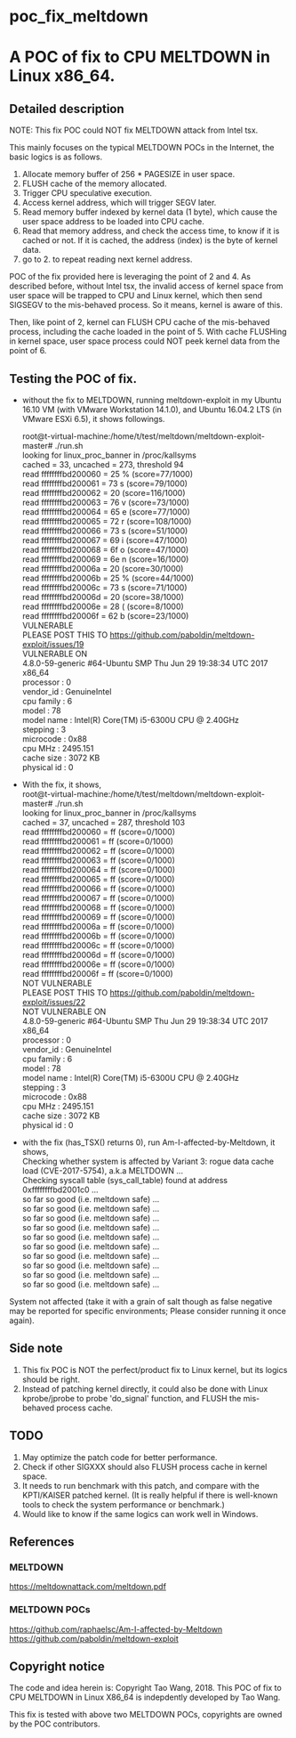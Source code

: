 # poc_fix_meltdown
# A POC of fix to CPU MELTDOWN in Linux x86_64.

## Detailed description

NOTE: This fix POC could NOT fix MELTDOWN attack from Intel tsx.

This mainly focuses on the typical MELTDOWN POCs in the Internet, the basic logics is as follows.

1. Allocate memory buffer of 256 * PAGESIZE in user space.
2. FLUSH cache of the memory allocated.
3. Trigger CPU speculative execution.
4. Access kernel address, which will trigger SEGV later.
5. Read memory buffer indexed by kernel data (1 byte), which cause the user space address to be loaded into CPU cache.
6. Read that memory address, and check the access time, to know if it is cached or not. If it is cached, the address (index) is the byte of kernel data.
7. go to 2. to repeat reading next kernel address.

POC of the fix provided here is leveraging the point of 2 and 4.
As described before, without Intel tsx, the invalid access of kernel space from user space will be trapped to CPU and Linux kernel, which then send SIGSEGV to the mis-behaved process. So it means, kernel is aware of this.

Then, like point of 2, kernel can FLUSH CPU cache of the mis-behaved process, including the cache loaded in the point of 5.
With cache FLUSHing in kernel space, user space process could NOT peek kernel data from the point of 6.

## Testing the POC of fix.
* without the fix to MELTDOWN, running meltdown-exploit in my Ubuntu 16.10 VM (with VMware Workstation 14.1.0), and Ubuntu 16.04.2 LTS (in VMware ESXi 6.5), it shows followings.

    root@t-virtual-machine:/home/t/test/meltdown/meltdown-exploit-master# ./run.sh  
    looking for linux_proc_banner in /proc/kallsyms  
    cached = 33, uncached = 273, threshold 94  
    read ffffffffbd200060 = 25 % (score=77/1000)  
    read ffffffffbd200061 = 73 s (score=79/1000)  
    read ffffffffbd200062 = 20   (score=116/1000)  
    read ffffffffbd200063 = 76 v (score=73/1000)  
    read ffffffffbd200064 = 65 e (score=77/1000)  
    read ffffffffbd200065 = 72 r (score=108/1000)  
    read ffffffffbd200066 = 73 s (score=51/1000)  
    read ffffffffbd200067 = 69 i (score=47/1000)  
    read ffffffffbd200068 = 6f o (score=47/1000)  
    read ffffffffbd200069 = 6e n (score=16/1000)  
    read ffffffffbd20006a = 20   (score=30/1000)  
    read ffffffffbd20006b = 25 % (score=44/1000)  
    read ffffffffbd20006c = 73 s (score=71/1000)  
    read ffffffffbd20006d = 20   (score=38/1000)  
    read ffffffffbd20006e = 28 ( (score=8/1000)  
    read ffffffffbd20006f = 62 b (score=23/1000)  
    VULNERABLE  
    PLEASE POST THIS TO https://github.com/paboldin/meltdown-exploit/issues/19  
    VULNERABLE ON  
    4.8.0-59-generic #64-Ubuntu SMP Thu Jun 29 19:38:34 UTC 2017 x86_64  
    processor       : 0  
    vendor_id       : GenuineIntel  
    cpu family      : 6  
    model           : 78  
    model name      : Intel(R) Core(TM) i5-6300U CPU @ 2.40GHz  
    stepping        : 3  
    microcode       : 0x88  
    cpu MHz         : 2495.151  
    cache size      : 3072 KB  
    physical id     : 0  

* With the fix, it shows,  
    root@t-virtual-machine:/home/t/test/meltdown/meltdown-exploit-master# ./run.sh  
    looking for linux_proc_banner in /proc/kallsyms  
    cached = 37, uncached = 287, threshold 103  
    read ffffffffbd200060 = ff   (score=0/1000)  
    read ffffffffbd200061 = ff   (score=0/1000)  
    read ffffffffbd200062 = ff   (score=0/1000)  
    read ffffffffbd200063 = ff   (score=0/1000)  
    read ffffffffbd200064 = ff   (score=0/1000)  
    read ffffffffbd200065 = ff   (score=0/1000)  
    read ffffffffbd200066 = ff   (score=0/1000)  
    read ffffffffbd200067 = ff   (score=0/1000)  
    read ffffffffbd200068 = ff   (score=0/1000)  
    read ffffffffbd200069 = ff   (score=0/1000)  
    read ffffffffbd20006a = ff   (score=0/1000)  
    read ffffffffbd20006b = ff   (score=0/1000)  
    read ffffffffbd20006c = ff   (score=0/1000)  
    read ffffffffbd20006d = ff   (score=0/1000)  
    read ffffffffbd20006e = ff   (score=0/1000)  
    read ffffffffbd20006f = ff   (score=0/1000)  
    NOT VULNERABLE  
    PLEASE POST THIS TO https://github.com/paboldin/meltdown-exploit/issues/22  
    NOT VULNERABLE ON  
    4.8.0-59-generic #64-Ubuntu SMP Thu Jun 29 19:38:34 UTC 2017 x86_64  
    processor       : 0  
    vendor_id       : GenuineIntel  
    cpu family      : 6  
    model           : 78  
    model name      : Intel(R) Core(TM) i5-6300U CPU @ 2.40GHz  
    stepping        : 3  
    microcode       : 0x88  
    cpu MHz         : 2495.151  
    cache size      : 3072 KB  
    physical id     : 0  

* with the fix (has_TSX() returns 0), run Am-I-affected-by-Meltdown, it shows,  
Checking whether system is affected by Variant 3: rogue data cache load (CVE-2017-5754), a.k.a MELTDOWN ...  
Checking syscall table (sys_call_table) found at address 0xffffffffbd2001c0 ...  
so far so good (i.e. meltdown safe) ...  
so far so good (i.e. meltdown safe) ...  
so far so good (i.e. meltdown safe) ...  
so far so good (i.e. meltdown safe) ...  
so far so good (i.e. meltdown safe) ...  
so far so good (i.e. meltdown safe) ...  
so far so good (i.e. meltdown safe) ...  
so far so good (i.e. meltdown safe) ...  
so far so good (i.e. meltdown safe) ...  
so far so good (i.e. meltdown safe) ...  
  
System not affected (take it with a grain of salt though as false negative may be reported for specific environments; Please consider running it once again).  

## Side note
1. This fix POC is NOT the perfect/product fix to Linux kernel, but its logics should be right.  
2. Instead of patching kernel directly, it could also be done with Linux kprobe/jprobe to probe 'do_signal' function, and FLUSH the mis-behaved process cache.

## TODO
1. May optimize the patch code for better performance.  
2. Check if other SIGXXX should also FLUSH process cache in kernel space.  
3. It needs to run benchmark with this patch, and compare with the KPTI/KAISER patched kernel. (It is really helpful if there is well-known tools to check the system performance or benchmark.) 
4. Would like to know if the same logics can work well in Windows.

## References
### MELTDOWN
https://meltdownattack.com/meltdown.pdf

### MELTDOWN POCs
https://github.com/raphaelsc/Am-I-affected-by-Meltdown  
https://github.com/paboldin/meltdown-exploit

## Copyright notice
The code and idea herein is: Copyright Tao Wang, 2018.
This POC of fix to CPU MELTDOWN in Linux X86_64 is indepdently developed by Tao Wang.

This fix is tested with above two MELTDOWN POCs, copyrights are owned by the POC contributors.
